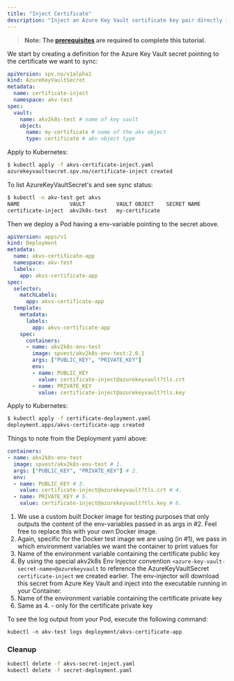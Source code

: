 ```yaml
---
title: "Inject Certificate"
description: "Inject an Azure Key Vault certificate key pair directly into a container application"
---
```


> **Note: The [prerequisites](../prerequisites) are required to complete this tutorial.**

We start by creating a definition for the Azure Key Vault secret pointing to the certificate we want to sync:

```yaml{4,8,10,11}:title=akvs-certificate-inject.yaml
apiVersion: spv.no/v1alpha1
kind: AzureKeyVaultSecret
metadata:
  name: certificate-inject 
  namespace: akv-test
spec:
  vault:
    name: akv2k8s-test # name of key vault
    object:
      name: my-certificate # name of the akv object
      type: certificate # akv object type
```

Apply to Kubernetes:

```bash
$ kubectl apply -f akvs-certificate-inject.yaml
azurekeyvaultsecret.spv.no/certificate-inject created
```

To list AzureKeyVaultSecret's and see sync status:

```bash
$ kubectl -n akv-test get akvs
NAME                VAULT          VAULT OBJECT    SECRET NAME         SYNCHED
certificate-inject  akv2k8s-test   my-certificate  
```

Then we deploy a Pod having a env-variable pointing to the secret above.

```yaml{4,18-20,22-23}:title=certificate-deployment.yaml
apiVersion: apps/v1
kind: Deployment
metadata:
  name: akvs-certificate-app
  namespace: akv-test
  labels:
    app: akvs-certificate-app
spec:
  selector:
    matchLabels:
      app: akvs-certificate-app
  template:
    metadata:
      labels:
        app: akvs-certificate-app
    spec:
      containers:
      - name: akv2k8s-env-test
        image: spvest/akv2k8s-env-test:2.0.1
        args: ["PUBLIC_KEY", "PRIVATE_KEY"]
        env:
        - name: PUBLIC_KEY
          value: certificate-inject@azurekeyvault?tls.crt
        - name: PRIVATE_KEY
          value: certificate-inject@azurekeyvault?tls.key
```

Apply to Kubernetes:

```bash
$ kubectl apply -f certificate-deployment.yaml
deployment.apps/akvs-certificate-app created
```

Things to note from the Deployment yaml above:

```yaml
containers:
- name: akv2k8s-env-test
  image: spvest/akv2k8s-env-test # 1.
  args: ["PUBLIC_KEY", "PRIVATE_KEY"] # 2.
  env:
  - name: PUBLIC_KEY # 3.
    value: certificate-inject@azurekeyvault?tls.crt # 4.
  - name: PRIVATE_KEY # 5.
    value: certificate-inject@azurekeyvault?tls.key # 6.
```

1. We use a custom built Docker image for testing purposes that only outputs the content of the env-variables passed in as args in #2. Feel free to replace this with your own Docker image.
2. Again, specific for the Docker test image we are using (in #1), we pass in which environment variables we want the container to print values for 
3. Name of the environment variable containing the certificate public key
4. By using the special akv2k8s Env Injector convention `<azure-key-vault-secret-name>@azurekeyvault` to reference the AzureKeyVaultSecret `certificate-inject` we created earlier. The env-injector will download this secret from Azure Key Vault and inject into the executable running in your Container.
5. Name of the environment variable containing the certificate private key
6. Same as 4. - only for the certificate private key

To see the log output from your Pod, execute the following command:

```
kubectl -n akv-test logs deployment/akvs-certificate-app
```

### Cleanup

```bash
kubectl delete -f akvs-secret-inject.yaml
kubectl delete -f secret-deployment.yaml
```